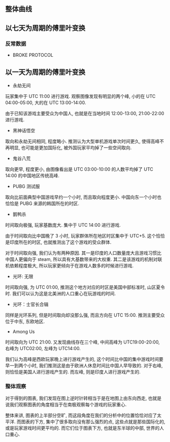 ## 整体曲线

## 以七天为周期的傅里叶变换

### 反常数据

- BROKE PROTOCOL

<!-- 696370 -->


## 以一天为周期的傅里叶变换

- 永劫无间

<!-- 1203220 -->

玩家集中于 UTC 11:00 进行游戏. 观察图像发现有明显的两个峰, 小的在 UTC 04:00-05:00, 大的在 UTC 13:00-14:00.

由于已知该游戏主要受众为中国人, 也就是在当地时间 12:00-13:00, 21:00-22:00 进行游戏.

- 黑神话悟空

<!-- 2358720 -->

取向和永劫无间相同, 程度略小. 推测认为大型单机游戏单次时间更久, 使得高峰不再明显, 也可能是更加国际化, 被外国玩家平均掉了一些空间取向.

- 鬼谷八荒

<!-- 1468810 -->

取向更早, 程度更小, 由图像看出是 UTC 03:00-10:00 的人数平均掉了 UTC 14:00 的中国地区传统高峰. 

- PUBG 测试服

<!-- 622590 -->

取向比前面典型中国游戏早约一个小时, 而且取向程度更小. 中国向东一个小时也恰恰是 PUBG 来源的韩国所在的时区.

- 鹅鸭杀

<!-- 1568590 -->

时间取向极强, 玩家基数庞大. 集中于 UTC 14:00 进行游戏.

由于时间取向比中国晚了 3 小时, 玩家群体所在地区时区集中于 UTC+5. 这个恰恰是印度所在的时区, 也就推测出了这个游戏的受众群体.

对于时间取向强, 我们认为有两种原因. 其一是印度的人口数量庞大且游戏习惯比中国人更偏向于 steam, 所以具有大基数带来的大权重. 其二是该游戏的机制对联机依赖程度极大, 所以玩家更倾向于在游戏人数多的时候进行游戏.

- 光环: 无限

<!-- 1240440 -->

时间取向强, 为 UTC 01:00, 推测这个地方对应的时区是美国中部标准时, 山区夏令时. 我们可以认为这是北美洲的人口重心在玩游戏的时间. 

- 光环：士官长合辑

<!-- 976730 -->

同样是光环系列, 但是时间取向却没那么强, 而且方向在 UTC 15:00. 推测主要受众位于中东, 东欧地区.

- Among Us

<!-- 945360 -->

时间取向为 UTC 21:00. 又发现曲线存在三个峰, 中间高峰为 UTC19:00-20:00, 右峰为 UTC02:00, 左峰为 UTC14:00.

我们认为高峰是西欧玩家晚上进行游戏产生的, 这个时间比中国的集中游戏时间要早一到两个小时, 我们推测这是由于欧洲人休息时间比中国人早导致的. 对于右峰, 则恰恰是美国人进行游戏产生的. 而左峰, 则是印度人进行游戏产生的.

### 整体观察

对于得到的图表, 我们发现在图上逆时针转相当于是在地图上由东向西走, 也就是说我们观察图表的角度相当于在南极观察每个游戏的玩家重心.

整体来讲, 图表的上半部分空旷, 而这段角度在我们的分析中的位置恰恰对应了太平洋. 而图表的下方, 集中了很多取向没有那么强烈的点, 这些点就是那些国际化的, 或是玩家游戏时间更平均的. 而它们位于图表下方, 也就是东半球的中部, 世界的人口重心.
